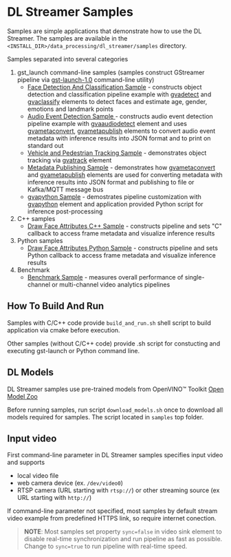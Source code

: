 # DL Streamer Samples

Samples are simple applications that demonstrate how to use the DL Streamer. The samples are available in the `<INSTALL_DIR>/data_processing/dl_streamer/samples` directory.

Samples separated into several categories
1. gst_launch command-line samples (samples construct GStreamer pipeline via [gst-launch-1.0](https://gstreamer.freedesktop.org/documentation/tools/gst-launch.html) command-line utility)
    * [Face Detection And Classification Sample](./gst_launch/face_detection_and_classification/README.md) - constructs object detection and classification pipeline example with [gvadetect](https://github.com/openvinotoolkit/dlstreamer_gst/wiki/gvadetect) and [gvaclassify](https://github.com/openvinotoolkit/dlstreamer_gst/wiki/gvaclassify) elements to detect faces and estimate age, gender, emotions and landmark points
    * [Audio Event Detection Sample ](./gst_launch/audio_detect/README.md) - constructs audio event detection pipeline example with [gvaaudiodetect](https://github.com/openvinotoolkit/dlstreamer_gst/wiki/gvaaudiodetect) element and uses  [gvametaconvert](https://github.com/openvinotoolkit/dlstreamer_gst/wiki/gvametaconvert), [gvametapublish](https://github.com/openvinotoolkit/dlstreamer_gst/wiki/gvametapublish) elements to convert audio event metadata with inference results into JSON format and to print on standard out
    * [Vehicle and Pedestrian Tracking Sample](./gst_launch/vehicle_pedestrian_tracking/README.md) - demonstrates object tracking via [gvatrack](https://github.com/openvinotoolkit/dlstreamer_gst/wiki/gvatrack) element
    * [Metadata Publishing Sample](./gst_launch/metapublish/README.md) - demonstrates how [gvametaconvert](https://github.com/openvinotoolkit/dlstreamer_gst/wiki/gvametaconvert) and [gvametapublish](https://github.com/openvinotoolkit/dlstreamer_gst/wiki/gvametapublish) elements are used for converting metadata with inference results into JSON format and publishing to file or Kafka/MQTT message bus
    * [gvapython Sample](./gst_launch/gvapython/face_detection_and_classification/README.md) - demostrates pipeline customization with [gvapython](https://github.com/openvinotoolkit/dlstreamer_gst/wiki/gvapython) element and application provided Python script for inference post-processing
2. C++ samples
    * [Draw Face Attributes C++ Sample](./cpp/draw_face_attributes/README.md) - constructs pipeline and sets "C" callback to access frame metadata and visualize inference results
3. Python samples
    * [Draw Face Attributes Python Sample](./python/draw_face_attributes/README.md) - constructs pipeline and sets Python callback to access frame metadata and visualize inference results
4. Benchmark
    * [Benchmark Sample](./benchmark/README.md) - measures overall performance of single-channel or multi-channel video analytics pipelines

## How To Build And Run

Samples with C/C++ code provide `build_and_run.sh` shell script to build application via cmake before execution.

Other samples (without C/C++ code) provide .sh script for constucting and executing gst-launch or Python command line.

## DL Models

DL Streamer samples use pre-trained models from OpenVINO™ Toolkit [Open Model Zoo](https://github.com/openvinotoolkit/open_model_zoo)

Before running samples, run script `download_models.sh` once to download all models required for samples. The script located in `samples` top folder.

## Input video

First command-line parameter in DL Streamer samples specifies input video and supports
* local video file
* web camera device (ex. `/dev/video0`)
* RTSP camera (URL starting with `rtsp://`) or other streaming source (ex URL starting with `http://`)

If command-line parameter not specified, most samples by default stream video example from predefined HTTPS link, so require internet conection.

> **NOTE**: Most samples set property `sync=false` in video sink element to disable real-time synchronization and run pipeline as fast as possible. Change to `sync=true` to run pipeline with real-time speed.
